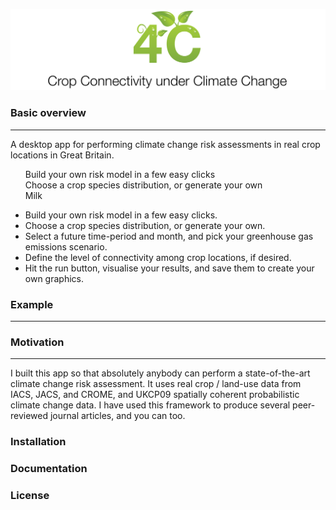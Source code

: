 <p align="center">
  <img src="https://github.com/pskelsey/4C/blob/gh-pages/4c_logo_v2.png">
</p>


### Basic overview
***
A desktop app for performing climate change risk assessments in real crop locations in Great Britain. 

<ul style="list-style-type:none">
  <li>Build your own risk model in a few easy clicks</li>
  <li>Choose a crop species distribution, or generate your own</li>
  <li>Milk</li>
</ul>

* Build your own risk model in a few easy clicks.
* Choose a crop species distribution, or generate your own.
* Select a future time-period and month, and pick your greenhouse gas emissions scenario.
* Define the level of connectivity among crop locations, if desired.
* Hit the run button, visualise your results, and save them to create your own graphics. 

### Example
___


### Motivation
___
I built this app so that absolutely anybody can perform a state-of-the-art climate change risk assessment. It uses real crop / land-use data from IACS, JACS, and CROME, and UKCP09 spatially coherent probabilistic climate change data. I have used this framework to produce several peer-reviewed journal articles, and you can too. 

### Installation


### Documentation


### License
